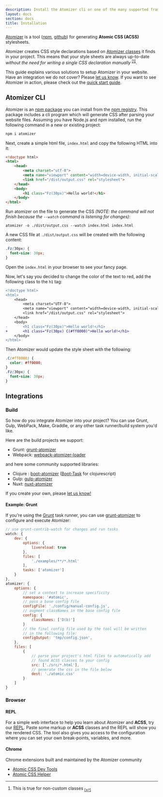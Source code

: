 ```yaml
---
description: Install the Atomizer cli or one of the many supported framework integrations.
layout: docs
section: docs
title: Installation
---
```


[Atomizer](https://github.com/acss-io/atomizer) is a tool ([npm](https://www.npmjs.com/package/atomizer), [github](https://github.com/acss-io/atomizer)) for generating **Atomic CSS (ACSS)** stylesheets.

Atomizer creates CSS style declarations based on [Atomizer classes](./guides/atomizer-classes.html) it finds in your project. This means that your style sheets are always up-to-date _without the need for writing a single CSS declaration manually_ <sup>[[1]](#footnote)</sup><a id="footnote-1"></a>.

This guide explains various solutions to setup Atomizer in your website. Have an integration we do not cover? Please [let us know](https://github.com/acss-io/atomizer/discussions). If you want to see Atomizer in action, please check out the [quick start guide](./quick-start.html).

## Atomizer CLI

Atomizer is an [npm package](https://www.npmjs.com/package/atomizer) you can install from the [npm registry](https://www.npmjs.com/). This package includes a cli program which will generate CSS after parsing your website files. Assuming you have Node.js and npm installed, run the following command in a new or existing project:

```bash
npm i atomizer
```

Next, create a simple html file, `index.html` and copy the following HTML into it:

```html
<!doctype html>
<html>
    <head>
        <meta charset="utf-8">
        <meta name="viewport" content="width=device-width, initial-scale=1.0">
        <link href="/dist/output.css" rel="stylesheet">
    </head>
    <body>
        <h1 class="Fz(30px)">Hello world!</h1>
    </body>
</html>
```

Run atomizer on the file to generate the CSS _(NOTE: the command will not finish because the `--watch` command is listening for changes)_:

```shell
atomizer -o ./dist/output.css --watch index.html index.html
```

A new CSS file at `./dist/output.css` will be created with the following content:

```css
.Fz(30px) {
  font-size: 30px;
}
```

Open the `index.html` in your browser to see your fancy page.

Now, let's say you decided to change the color of the text to red, add the following class to the `h1` tag:

```diff
<!doctype html>
<html>
    <head>
        <meta charset="UTF-8">
        <meta name="viewport" content="width=device-width, initial-scale=1.0">
        <link href="/dist/output.css" rel="stylesheet">
    </head>
    <body>
-       <h1 class="Fz(30px)">Hello world!</h1>
+       <h1 class="Fz(30px) C(#ff0000)">Hello world!</h1>
    </body>
</html>
```

Then Atomizer would update the style sheet with the following:

```css
.C(#ff0000) {
  color: #ff0000;
}
.Fz(30px) {
  font-size: 30px;
}
```

## Integrations

### Build

So how do you integrate Atomizer into your project? You can use Grunt, Gulp, WebPack, Make, Graddle, or any other task runner/build system you&#39;d like.

Here are the build projects we support:

-   Grunt: <a href="https://www.npmjs.com/package/grunt-atomizer">grunt-atomizer</a>
-   Webpack: <a href="https://www.npmjs.com/package/webpack-atomizer-loader">webpack-atomizer-loader</a>

and here some community supported libraries:

-   Clojure : [boot-atomizer](https://github.com/azizzaeny/boot-atomizer) ([Boot-Task](https://github.com/boot-clj/boot) for clojurescript)
-   Gulp: [gulp-atomizer](https://www.npmjs.com/package/gulp-atomizer)
-   Nuxt: [nuxt-atomizer](https://github.com/dword-design/nuxt-atomizer)

If you create your own, please [let us know!](/support.html)

#### Example: Grunt

If you&#39;re using the [Grunt](http://gruntjs.com/) task runner, you can use [grunt-atomizer](http://github.com/acss-io/grunt-atomizer) to configure and execute Atomizer:

```js
// use grunt-contrib-watch for changes and run tasks
watch: {
    dev: {
        options: {
            livereload: true
        },
        files: [
            './examples/**/*.html'
        ],
        tasks: ['atomizer']
    }
},
atomizer: {
    options: {
        // set a context to increase specificity
        namespace: '#atomic',
        // pass a base config file
        configFile: './config/manual-config.js',
        // augment classNames in the base config file
        config: {
            classNames: ['D(b)']
        }
        // the final config file used by the tool will be written
        // in the following file:
        configOutput: 'tmp/config.json',
    },
    files: [
        {
            // parse your project's html files to automatically add
            // found ACSS classes to your config
            src: ['./src/*.html'],
            // generate the css in the file below
            dest: './atomic.css'
        }
    ]
}
```

### Browser

#### REPL

For a simple web interface to help you learn about Atomizer and <b class="Fw(b)">ACSS</b>, try our [REPL](./repl.html). Paste some markup or <b class="Fw(b)">ACSS</b> classes and the REPL will show you the rendered CSS. The tool also gives you access to the configuration where you can set your own break-points, variables, and more.

#### Chrome

Chrome extensions built and maintained by the Atomizer community

-   [Atomic CSS Dev Tools](https://chrome.google.com/webstore/detail/atomic-css-devtools/dpkcndhnanpdlppppalhnhfbokhicdmi/related?hl=en)
-   [Atomic CSS Helper](https://chrome.google.com/webstore/detail/atomic-css-helper/gpickgadladepnjlmaipnekafhpmangd?hl=en)

---

<div id="footnote"></div>

1. This is true for non-custom classes <sub>[[↩]](#footnote-1)</sub>
